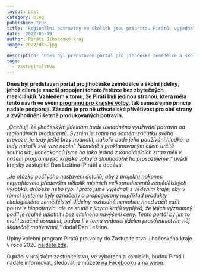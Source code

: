 ```yaml
---
layout: post
category: blog
published: true
title: 'Regionální potraviny ve školách jsou prioritou Pirátů, vyjednali jsme podporu šetrného zemědělství'
date: '2022-05-19'
author: Piráti Jihočeský kraj
image: 2022/dl5.jpg

description: 'Dnes byl představen portál pro jihočeské zemědělce a školní jídelny, jehož cílem je snazší propojení tohoto řetězce bez zbytečných mezičlánků. Vzhledem k tomu, že Piráti byli jedinou stranou, která měla tento návrh ve svém programu pro krajské volby, tak samozřejmě princip nadále podporují. Zásadní je pro ně uživatelská přívětivost pro obě strany a zvýhodnění šetrně produkovaných potravin.'
tags:
  - zastupitelstvo
---
```

**Dnes byl představen portál pro jihočeské zemědělce a školní jídelny, jehož cílem je snazší propojení tohoto řetězce bez zbytečných mezičlánků. Vzhledem k tomu, že Piráti byli jedinou stranou, která měla tento návrh ve svém [programu pro krajské volby](https://a.pirati.cz/jihocesky/img/program.pdf), tak samozřejmě princip nadále podporují. Zásadní je pro ně uživatelská přívětivost pro obě strany a zvýhodnění šetrně produkovaných potravin.**

*„Oceňuji, že jihočeským jídelnám bude usnadněno využívání potravin od regionálních producentů. Systém je zatím na samém začátku svého provozu, je tedy ještě brzy hodnotit, nakolik bude jeho používání hladké, a tedy nakolik své vize naplní. Nicméně s proklamovaným cílem určitě souhlasím, koneckonců jsme ho jako jediná z kandidujících stran měli v našem programu pro krajské volby a dlouhodobě ho prosazujeme,“* uvádí krajský zastupitel Dan Leština (Piráti) a dodává:

*„Je otázka pečlivého nastavení detailů, aby z projektu nakonec neprofitovalo především několik místních velkoproducentů zemědělských výrobků, drůbeže nebo ryb. I proto jsme vyjednali s vedením kraje, aby v rámci systému byly označeny a propagovány například produkty ekologického zemědělství. Jídelny rozhodně nemohou hned začít vařit pouze z biopotravin, ale ze studií z jiných krajů vyplývá, že jejich významný podíl je reálné uplatnit i bez citelného navýšení ceny. Tento portál by jim to mohl značně usnadnit, budou-li k tomu vedoucí jídelen prostřednictvím něj skutečně motivováni,“* dodal Dan Leština.

Úplný volební program Pirátů pro volby do Zastupitelstva Jihočeského kraje v roce 2020 [najdete zde](https://a.pirati.cz/jihocesky/img/program.pdf).

O práci v krajském zastupitelstvu, ve výborech a komisích, budou Piráti i nadále informovat, sledovat je můžete [na Facebooku](https://www.facebook.com/pirati.jck) a [na webu](https://jihocesky.pirati.cz/).
